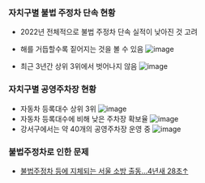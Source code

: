 ### 자치구별 불법 주정차 단속 현황
- 2022년 전체적으로 불법 주정차 단속 실적이 낮아진 것 고려
- 해를 거듭할수록 짙어지는 것을 볼 수 있음
![image](https://user-images.githubusercontent.com/93760723/224334142-b0309244-836b-4eb6-ac71-4f820c69e24f.png)

- 최근 3년간 상위 3위에서 벗어나지 않음
![image](https://user-images.githubusercontent.com/93760723/224326092-28004ea1-5f9c-4479-8020-71cf2fbe968e.png)

### 자치구별 공영주차장 현황
- 자동차 등록대수 상위 3위
![image](https://user-images.githubusercontent.com/93760723/224483183-903ce7ae-bb34-485f-8b61-366a54e9fbd7.png)
- 자동차 등록대수에 비해 낮은 주차장 확보율
![image](https://user-images.githubusercontent.com/93760723/224483134-725a9471-cfa2-4c0b-a50b-ace46d6c48c1.png)
- 강서구에서는 약 40개의 공영주차장 운영 중
![image](https://user-images.githubusercontent.com/93760723/224481305-98c0ed90-5a0a-4b0f-8821-d4e87497508c.png)

### 불법주정차로 인한 문제
- [불법주정차 등에 지체되는 서울 소방 출동…4년새 28초↑](https://www.yna.co.kr/view/AKR20221011172300004)